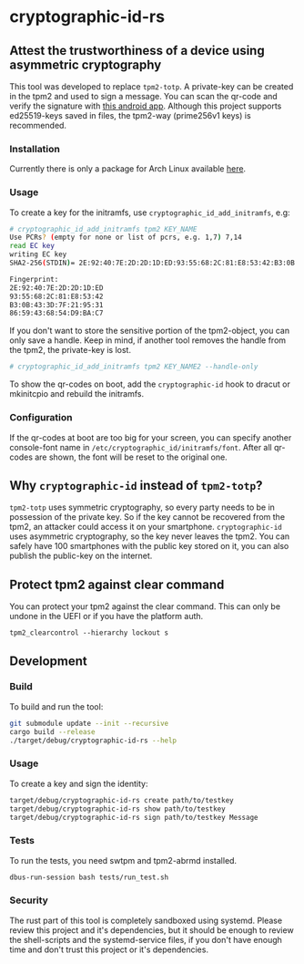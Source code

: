 # cryptographic-id-rs

## Attest the trustworthiness of a device using asymmetric cryptography

This tool was developed to replace `tpm2-totp`. A private-key can be created in the tpm2 and used to sign a message. You can scan the qr-code and verify the signature with [this android app](https://gitlab.com/cryptographic_id/cryptographic-id-flutter/). Although this project supports ed25519-keys saved in files, the tpm2-way (prime256v1 keys) is recommended.

### Installation

Currently there is only a package for Arch Linux available [here](https://aur.archlinux.org/packages/cryptographic-id-rs).

### Usage

To create a key for the initramfs, use `cryptographic_id_add_initramfs`, e.g:

```bash
# cryptographic_id_add_initramfs tpm2 KEY_NAME
Use PCRs? (empty for none or list of pcrs, e.g. 1,7) 7,14
read EC key
writing EC key
SHA2-256(STDIN)= 2E:92:40:7E:2D:2D:1D:ED:93:55:68:2C:81:E8:53:42:B3:0B:43:3D:7F:21:95:31:86:59:43:68:54:D9:BA:C7

Fingerprint:
2E:92:40:7E:2D:2D:1D:ED
93:55:68:2C:81:E8:53:42
B3:0B:43:3D:7F:21:95:31
86:59:43:68:54:D9:BA:C7
```

If you don't want to store the sensitive portion of the tpm2-object, you can only save a handle. Keep in mind, if another tool removes the handle from the tpm2, the private-key is lost.
```bash
# cryptographic_id_add_initramfs tpm2 KEY_NAME2 --handle-only
```

To show the qr-codes on boot, add the `cryptographic-id` hook to dracut or mkinitcpio and rebuild the initramfs.

### Configuration

If the qr-codes at boot are too big for your screen, you can specify another console-font name in `/etc/cryptographic_id/initramfs/font`. After all qr-codes are shown, the font will be reset to the original one.

## Why `cryptographic-id` instead of `tpm2-totp`?

`tpm2-totp` uses symmetric cryptography, so every party needs to be in possession of the private key. So if the key cannot be recovered from the tpm2, an attacker could access it on your smartphone. `cryptographic-id` uses asymmetric cryptography, so the key never leaves the tpm2. You can safely have 100 smartphones with the public key stored on it, you can also publish the public-key on the internet.

## Protect tpm2 against clear command

You can protect your tpm2 against the clear command. This can only be undone in the UEFI or if you have the platform auth.
```
tpm2_clearcontrol --hierarchy lockout s
```

## Development

### Build

To build and run the tool:
```bash
git submodule update --init --recursive
cargo build --release
./target/debug/cryptographic-id-rs --help
```

### Usage

To create a key and sign the identity:
```bash
target/debug/cryptographic-id-rs create path/to/testkey
target/debug/cryptographic-id-rs show path/to/testkey
target/debug/cryptographic-id-rs sign path/to/testkey Message
```

### Tests

To run the tests, you need swtpm and tpm2-abrmd installed.

```bash
dbus-run-session bash tests/run_test.sh
```

### Security

The rust part of this tool is completely sandboxed using systemd. Please review this project and it's dependencies, but it should be enough to review the shell-scripts and the systemd-service files, if you don't have enough time and don't trust this project or it's dependencies.
